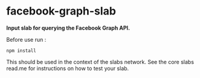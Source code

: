 facebook-graph-slab
===================

**Input slab for querying the Facebook Graph API.**

Before use run :
```
npm install
```

This should be used in the context of the slabs network. See the core slabs read.me for instructions on how to test your slab.

